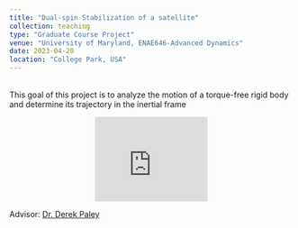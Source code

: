 ```yaml
---
title: "Dual-spin Stabilization of a satellite"
collection: teaching
type: "Graduate Course Project"
venue: "University of Maryland, ENAE646-Advanced Dynamics"
date: 2023-04-20
location: "College Park, USA"
---
```


<br />This goal of this project is to analyze the motion of a torque-free rigid body and determine its
trajectory in the inertial frame
<p align="center">
<iframe width="200" height="150" src="https://www.youtube.com/embed/y8K060h1tH8?si=_d8u0muRXQoGC4_G" title="YouTube video player" frameborder="0" allow="accelerometer; autoplay; clipboard-write; encrypted-media; gyroscope; picture-in-picture; web-share" allowfullscreen></iframe>
</p>

Advisor: [Dr. Derek Paley](https://scholar.google.com/citations?user=P9QqWAgAAAAJ&hl=en)
